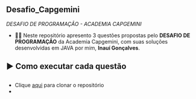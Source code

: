 ## Desafio_Capgemini

*DESAFIO DE PROGRAMAÇÃO - ACADEMIA CAPGEMINI*

- 👩‍💻 Neste repositório apresento 3 questões propostas pelo **DESAFIO DE PROGRAMAÇÃO** da Academia Capgemini, com suas soluções desenvolvidas em JAVA por mim, **Inauí Gonçalves**.
##

## ▶ Como executar cada questão <h2>
##

 - Clique [aqui](https://github.com/inauitsg/Desafio_Capgemini) para clonar o repositório
 - 
